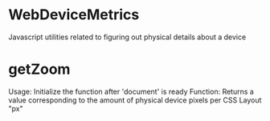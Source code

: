 WebDeviceMetrics
======

Javascript utilities related to figuring out physical details about a device

getZoom
======
Usage: Initialize the function after 'document' is ready
Function: Returns a value corresponding to the amount of physical device pixels per CSS Layout "px" 
